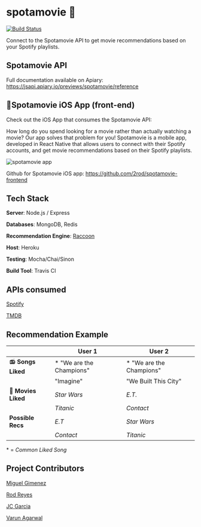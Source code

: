 # spotamovie :movie_camera:

[![ Build Status](https://travis-ci.org/miguelgimenezgimenez/spotamovie-be.svg?branch=master)](https://travis-ci.org/miguelgimenezgimenez/spotamovie-be)

Connect to the Spotamovie API to get movie recommendations based on your Spotify playlists.



## Spotamovie API

Full documentation available on Apiary: https://jsapi.apiary.io/previews/spotamovie/reference


## :iphone:Spotamovie iOS App (front-end)

Check out the iOS App that consumes the Spotamovie API:

How long do you spend looking for a movie rather than actually watching a movie? Our app solves that problem for you! Spotamovie is a mobile app, developed in React Native that allows users to connect with their Spotify accounts, and get movie recommendations based on their Spotify playlists.

![spotamovie app](./Landing.png)



Github for Spotamovie iOS app: https://github.com/2rod/spotamovie-frontend



## Tech Stack

**Server**: Node.js / Express

**Databases**: MongoDB, Redis

**Recommendation Engine**: [Raccoon](https://github.com/guymorita/recommendationRaccoon)

**Host**: Heroku

**Testing**: Mocha/Chai/Sinon

**Build Tool**: Travis CI



## APIs consumed

[Spotify](https://developer.spotify.com/web-api/)

[TMDB](https://www.themoviedb.org/documentation/api)



## Recommendation Example

|                     | User 1                   | User 2                   |
| ------------------- | ------------------------ | ------------------------ |
| 📻 **Songs Liked**  | \* "We are the Champions" | \* "We are the Champions" |
|                     | "Imagine"                | "We Built This City"     |
| 🎦 **Movies Liked** | *Star Wars*              | *E.T.*                   |
|                     | *Titanic*                | *Contact*                |
| **Possible Recs**   | *E.T*                    | *Star Wars*              |
|                     | *Contact*                | *Titanic*                |

\* = *Common Liked Song*


## Project Contributors
[Miguel Gimenez](https://github.com/miguelgimenezgimenez)

[Rod Reyes](https://github.com/2rod)

[JC Garcia](https://github.com/johnandblue)

[Varun Agarwal](https://github.com/vavarun)
